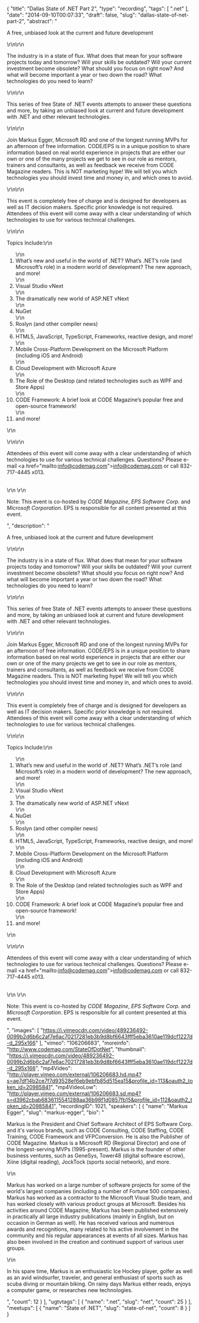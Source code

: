 {
  "title": "Dallas State of .NET Part 2",
  "type": "recording",
  "tags": [
    ".net"
  ],
  "date": "2014-09-10T00:07:33",
  "draft": false,
  "slug": "dallas-state-of-net-part-2",
  "abstract": "<p>A free, unbiased look at the current and future development</p>\r\n\r\n<p>The industry is in a state of flux. What does that mean for your software projects today and tomorrow? Will your skills be outdated? Will your current investment become obsolete? What should you focus on right now? And what will become important a year or two down the road? What technologies do you need to learn?</p>\r\n\r\n<p>This series of free State of .NET events attempts to answer these questions and more, by taking an unbiased look at current and future development with .NET and other relevant technologies.</p>\r\n\r\n<p>Join Markus Egger, Microsoft RD and one of the longest running MVPs for an afternoon of free information. CODE/EPS is in a unique position to share information based on real world experience in projects that are either our own or one of the many projects we get to see in our role as mentors, trainers and consultants, as well as feedback we receive from CODE Magazine readers. This is NOT marketing hype! We will tell you which technologies you should invest time and money in, and which ones to avoid.</p>\r\n\r\n<p>This event is completely free of charge and is designed for developers as well as IT decision makers. Specific prior knowledge is not required. Attendees of this event will come away with a clear understanding of which technologies to use for various technical challenges.</p>\r\n\r\n<p>Topics Include:\r\n<ol>\r\n<li>What’s new and useful in the world of .NET? What’s .NET’s role (and Microsoft’s role) in a modern world of development? The new approach, and more!</li>\r\n<li>Visual Studio vNext</li>\r\n<li>The dramatically new world of ASP.NET vNext</li>\r\n<li>NuGet</li>\r\n<li>Roslyn (and other compiler news)</li>\r\n<li>HTML5, JavaScript, TypeScript, Frameworks, reactive design, and more!</li>\r\n<li>Mobile Cross-Platform Development on the Microsoft Platform (including iOS and Android)</li>\r\n<li>Cloud Development with Microsoft Azure</li>\r\n<li>The Role of the Desktop (and related technologies such as WPF and Store Apps)</li>\r\n<li>CODE Framework: A brief look at CODE Magazine’s popular free and open-source framework!</li>\r\n<li>and more!</li></ol>\r\n</p>\r\n\r\n<p>Attendees of this event will come away with a clear understanding of which technologies to use for various technical challenges. Questions? Please e-mail <a href=\"mailto:info@codemag.com\">info@codemag.com</a> or call 832-717-4445 x013.<br/><br/></p>\r\n \r\n<p> Note: This event is co-hosted by <em>CODE Magazine</em>, <em>EPS Software Corp.</em> and <em>Microsoft Corporation</em>. EPS is responsible for all content presented at this event.</p>",
  "description": "<p>A free, unbiased look at the current and future development</p>\r\n\r\n<p>The industry is in a state of flux. What does that mean for your software projects today and tomorrow? Will your skills be outdated? Will your current investment become obsolete? What should you focus on right now? And what will become important a year or two down the road? What technologies do you need to learn?</p>\r\n\r\n<p>This series of free State of .NET events attempts to answer these questions and more, by taking an unbiased look at current and future development with .NET and other relevant technologies.</p>\r\n\r\n<p>Join Markus Egger, Microsoft RD and one of the longest running MVPs for an afternoon of free information. CODE/EPS is in a unique position to share information based on real world experience in projects that are either our own or one of the many projects we get to see in our role as mentors, trainers and consultants, as well as feedback we receive from CODE Magazine readers. This is NOT marketing hype! We will tell you which technologies you should invest time and money in, and which ones to avoid.</p>\r\n\r\n<p>This event is completely free of charge and is designed for developers as well as IT decision makers. Specific prior knowledge is not required. Attendees of this event will come away with a clear understanding of which technologies to use for various technical challenges.</p>\r\n\r\n<p>Topics Include:\r\n<ol>\r\n<li>What’s new and useful in the world of .NET? What’s .NET’s role (and Microsoft’s role) in a modern world of development? The new approach, and more!</li>\r\n<li>Visual Studio vNext</li>\r\n<li>The dramatically new world of ASP.NET vNext</li>\r\n<li>NuGet</li>\r\n<li>Roslyn (and other compiler news)</li>\r\n<li>HTML5, JavaScript, TypeScript, Frameworks, reactive design, and more!</li>\r\n<li>Mobile Cross-Platform Development on the Microsoft Platform (including iOS and Android)</li>\r\n<li>Cloud Development with Microsoft Azure</li>\r\n<li>The Role of the Desktop (and related technologies such as WPF and Store Apps)</li>\r\n<li>CODE Framework: A brief look at CODE Magazine’s popular free and open-source framework!</li>\r\n<li>and more!</li></ol>\r\n</p>\r\n\r\n<p>Attendees of this event will come away with a clear understanding of which technologies to use for various technical challenges. Questions? Please e-mail <a href=\"mailto:info@codemag.com\">info@codemag.com</a> or call 832-717-4445 x013.<br/><br/></p>\r\n \r\n<p> Note: This event is co-hosted by <em>CODE Magazine</em>, <em>EPS Software Corp.</em> and <em>Microsoft Corporation</em>. EPS is responsible for all content presented at this event.</p>",
  "images": [
    "https://i.vimeocdn.com/video/489236492-0099b2d6b6c2af7e6ac70217281eb3b9d8bf6643fff5eba3610ae119dcf1227d-d_295x166"
  ],
  "vimeo": "106206683",
  "moreinfo": "http://www.codemag.com/StateOfDotNet",
  "thumbnail": "https://i.vimeocdn.com/video/489236492-0099b2d6b6c2af7e6ac70217281eb3b9d8bf6643fff5eba3610ae119dcf1227d-d_295x166",
  "mp4Video": "http://player.vimeo.com/external/106206683.hd.mp4?s=ae7df14b2ce7f7d93528ef6eb9ebfb85d515ea15&profile_id=113&oauth2_token_id=20985841",
  "mp4VideoLow": "http://player.vimeo.com/external/106206683.sd.mp4?s=d3962cbab6836115541288aa36b98f1d0857fb15&profile_id=112&oauth2_token_id=20985841",
  "recordingID": 1021,
  "speakers": [
    {
      "name": "Markus Egger",
      "slug": "markus-egger",
      "bio": "<p>Markus is the President and Chief Software Architect of EPS Software Corp. and it's various brands, such as CODE Consulting, CODE Staffing, CODE Training, CODE Framework and VFPConversion. He is also the Publisher of CODE Magazine. Markus is a Microsoft RD (Regional Director) and one of the longest-serving MVPs (1995-present). Markus is the founder of other business ventures, such as GeneSys, Tower48 (digital software escrow), Xiine (digital reading), JockTock (sports social network), and more.</p>\r\n<p>Markus has worked on a large number of software projects for some of the world's largest companies (including a number of Fortune 500 companies). Markus has worked as a contractor to the Microsoft Visual Studio team, and has worked closely with various product groups at Microsoft. Besides his activities around CODE Magazine, Markus has been published extensively in practically all large industry publications (mainly in English, but on occasion in German as well). He has received various and numerous awards and recognitions, many related to his active involvement in the community and his regular appearances at events of all sizes. Markus has also been involved in the creation and continued support of various user groups.</p>\r\n<p>In his spare time, Markus is an enthusiastic Ice Hockey player, golfer as well as an avid windsurfer, traveler, and general enthusiast of sports such as scuba diving or mountain biking. On rainy days Markus either reads, enjoys a computer game, or researches new technologies.</p>",
      "count": 12
    }
  ],
  "ugtvtags": [
    {
      "name": ".net",
      "slug": "net",
      "count": 25
    }
  ],
  "meetups": [
    {
      "name": "State of .NET",
      "slug": "state-of-net",
      "count": 8
    }
  ]
}